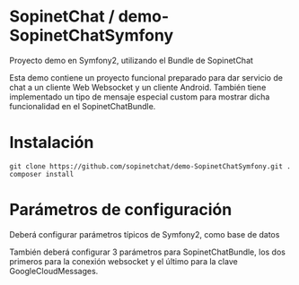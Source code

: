 SopinetChat / demo-SopinetChatSymfony
=====================================

Proyecto demo en Symfony2, utilizando el Bundle de SopinetChat

Esta demo contiene un proyecto funcional preparado para dar servicio de chat a un cliente Web Websocket y un cliente Android.
También tiene implementado un tipo de mensaje especial custom para mostrar dicha funcionalidad en el SopinetChatBundle.

# Instalación

```
git clone https://github.com/sopinetchat/demo-SopinetChatSymfony.git .
composer install
```

# Parámetros de configuración

Deberá configurar parámetros típicos de Symfony2, como base de datos

También deberá configurar 3 parámetros para SopinetChatBundle, los dos primeros para la conexión websocket y el último para la clave GoogleCloudMessages.
